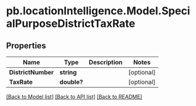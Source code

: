 # pb.locationIntelligence.Model.SpecialPurposeDistrictTaxRate
## Properties

Name | Type | Description | Notes
------------ | ------------- | ------------- | -------------
**DistrictNumber** | **string** |  | [optional] 
**TaxRate** | **double?** |  | [optional] 

[[Back to Model list]](../README.md#documentation-for-models) [[Back to API list]](../README.md#documentation-for-api-endpoints) [[Back to README]](../README.md)

